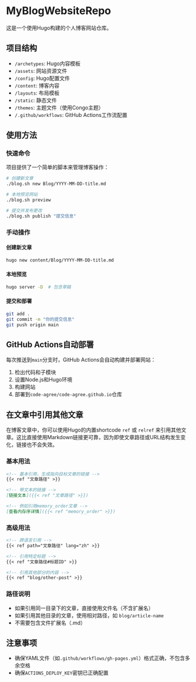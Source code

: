 # MyBlogWebsiteRepo

这是一个使用Hugo构建的个人博客网站仓库。

## 项目结构

- `/archetypes`: Hugo内容模板
- `/assets`: 网站资源文件
- `/config`: Hugo配置文件
- `/content`: 博客内容
- `/layouts`: 布局模板
- `/static`: 静态文件
- `/themes`: 主题文件（使用Congo主题）
- `/.github/workflows`: GitHub Actions工作流配置

## 使用方法

### 快速命令

项目提供了一个简单的脚本来管理博客操作：

```bash
# 创建新文章
./blog.sh new Blog/YYYY-MM-DD-title.md

# 本地预览网站
./blog.sh preview

# 提交并发布更改
./blog.sh publish "提交信息"
```

### 手动操作

#### 创建新文章

```bash
hugo new content/Blog/YYYY-MM-DD-title.md
```

#### 本地预览

```bash
hugo server -D  # 包含草稿
```

#### 提交和部署

```bash
git add .
git commit -m "你的提交信息"
git push origin main
```

## GitHub Actions自动部署

每次推送到`main`分支时，GitHub Actions会自动构建并部署网站：

1. 检出代码和子模块
2. 设置Node.js和Hugo环境
3. 构建网站
4. 部署到`code-agree/code-agree.github.io`仓库

## 在文章中引用其他文章

在博客文章中，你可以使用Hugo的内置shortcode `ref` 或 `relref` 来引用其他文章。这比直接使用Markdown链接更可靠，因为即使文章路径或URL结构发生变化，链接也不会失效。

### 基本用法

```markdown
<!-- 基本引用，生成指向目标文章的链接 -->
{{< ref "文章路径" >}}

<!-- 带文本的链接 -->
[链接文本]({{< ref "文章路径" >}})

<!-- 例如引用memory_order文章 -->
[查看内存序详情]({{< ref "memory_order" >}})
```

### 高级用法

```markdown
<!-- 跨语言引用 -->
{{< ref path="文章路径" lang="zh" >}}

<!-- 引用特定标题 -->
{{< ref "文章路径#标题ID" >}}

<!-- 引用其他部分的内容 -->
{{< ref "blog/other-post" >}}
```

### 路径说明

- 如果引用同一目录下的文章，直接使用文件名（不含扩展名）
- 如果引用其他目录的文章，使用相对路径，如 `blog/article-name`
- 不需要包含文件扩展名（.md）

## 注意事项

- 确保YAML文件（如`.github/workflows/gh-pages.yml`）格式正确，不包含多余空格
- 确保`ACTIONS_DEPLOY_KEY`密钥已正确配置